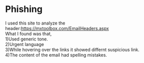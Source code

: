 # Phishing  
I used this site to analyze the header:https://mxtoolbox.com/EmailHeaders.aspx  
What I found was that,  
1)Used generic tone.  
2)Urgent language  
3)While hovering over the links it showed differnt suspicious link.  
4)The content of the email had spelling mistakes.
